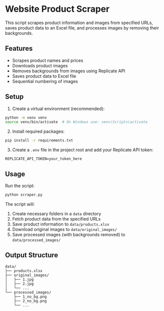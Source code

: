 # Website Product Scraper

This script scrapes product information and images from specified URLs, saves product data to an Excel file, and processes images by removing their backgrounds.

## Features

- Scrapes product names and prices
- Downloads product images
- Removes backgrounds from images using Replicate API
- Saves product data to Excel file
- Sequential numbering of images

## Setup

1. Create a virtual environment (recommended):
```bash
python -m venv venv
source venv/bin/activate  # On Windows use: venv\Scripts\activate
```

2. Install required packages:
```bash
pip install -r requirements.txt
```

3. Create a `.env` file in the project root and add your Replicate API token:
```
REPLICATE_API_TOKEN=your_token_here
```

## Usage

Run the script:
```bash
python scraper.py
```

The script will:
1. Create necessary folders in a `data` directory
2. Fetch product data from the specified URLs
3. Save product information to `data/products.xlsx`
4. Download original images to `data/original_images/`
5. Save processed images (with backgrounds removed) to `data/processed_images/`

## Output Structure

```
data/
├── products.xlsx
├── original_images/
│   ├── 1.jpg
│   ├── 2.jpg
│   └── ...
└── processed_images/
    ├── 1_no_bg.png
    ├── 2_no_bg.png
    └── ...
``` 